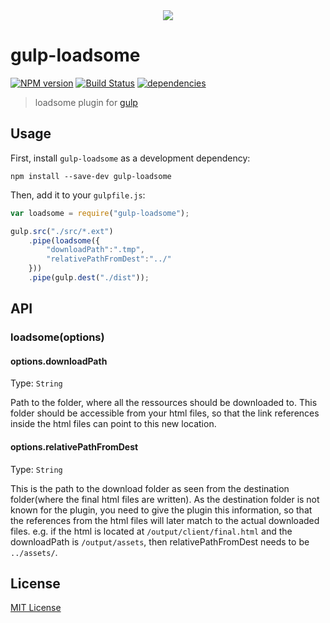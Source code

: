 <div style="text-align:center"><img src="https://www.loadso.me/static/assets/images/logo.png"></div>

# gulp-loadsome
[![NPM version](https://nodei.co/npm/gulp-loadsome.png?compact=true)](https://nodei.co/npm/gulp-loadsome/) [![Build Status](https://travis-ci.org/eikaramba/gulp-loadsome.svg)](https://travis-ci.org/eikaramba/gulp-loadsome) [![dependencies](https://david-dm.org/eikaramba/gulp-loadsome.png)](https://david-dm.org/eikaramba/gulp-loadsome)

> loadsome plugin for [gulp](https://github.com/wearefractal/gulp)

## Usage

First, install `gulp-loadsome` as a development dependency:

```shell
npm install --save-dev gulp-loadsome
```

Then, add it to your `gulpfile.js`:

```javascript
var loadsome = require("gulp-loadsome");

gulp.src("./src/*.ext")
	.pipe(loadsome({
		"downloadPath":".tmp",
		"relativePathFromDest":"../"
	}))
	.pipe(gulp.dest("./dist"));
```

## API

### loadsome(options)

#### options.downloadPath
Type: `String`  

Path to the folder, where all the ressources should be downloaded to. This folder should be accessible from your html files, so that the link references inside the html files can point to this new location.

#### options.relativePathFromDest
Type: `String`  

This is the path to the download folder as seen from the destination folder(where the final html files are written). As the destination folder is not known for the plugin, you need to give the plugin this information, so that the references from the html files will later match to the actual downloaded files. e.g. if the html is located at `/output/client/final.html` and the downloadPath is `/output/assets`, then relativePathFromDest needs to be `../assets/`.

## License

[MIT License](http://en.wikipedia.org/wiki/MIT_License)